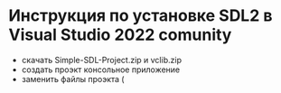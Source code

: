 # Инструкция по установке SDL2 в Visual Studio 2022 comunity #

- скачать Simple-SDL-Project.zip и vclib.zip
- создать проэкт консольное приложение
- заменить файлы проэкта (
